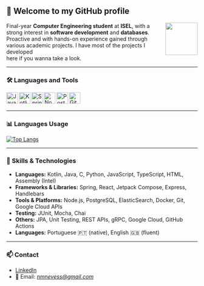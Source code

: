 ## 👋 Welcome to my GitHub profile

<img align="right" height="85" src="https://media.giphy.com/media/qgQUggAC3Pfv687qPC/giphy.gif" />

Final-year **Computer Engineering student** at **ISEL**, with a  
strong interest in **software development** and **databases**.  
Proactive and with hands-on experience gained through  
various academic projects. I have most of the projects I developed  
here if you wanna take a look.

---

### 🛠️ Languages and Tools

<img align="left" alt="Java" width="30px" src="https://cdn.jsdelivr.net/gh/devicons/devicon/icons/java/java-original.svg" />
<img align="left" alt="Kotlin" width="30px" src="https://cdn.jsdelivr.net/gh/devicons/devicon/icons/kotlin/kotlin-original.svg" />
<img align="left" alt="Spring" width="30px" src="https://cdn.jsdelivr.net/gh/devicons/devicon/icons/spring/spring-original.svg" />
<img align="left" alt="Node.js" width="30px" src="https://cdn.jsdelivr.net/gh/devicons/devicon/icons/nodejs/nodejs-original.svg" />
<img align="left" alt="PostgreSQL" width="30px" src="https://cdn.jsdelivr.net/gh/devicons/devicon/icons/postgresql/postgresql-original.svg" />
<img align="left" alt="Git" width="30px" src="https://cdn.jsdelivr.net/gh/devicons/devicon/icons/git/git-original.svg" />

<br/><br/>

---

### 📊 Languages Usage

[![Top Langs](https://github-readme-stats.vercel.app/api/top-langs/?username=NunoNevesEF&layout=compact&langs_count=6&theme=dark)](https://github.com/NunoNevesEF/github-readme-stats)

---

### 🚀 Skills & Technologies

- **Languages:** Kotlin, Java, C, Python, JavaScript, TypeScript, HTML, Assembly (Intel)
- **Frameworks & Libraries:** Spring, React, Jetpack Compose, Express, Handlebars
- **Tools & Platforms:** Node.js, PostgreSQL, ElasticSearch, Docker, Git, Google Cloud APIs
- **Testing:** JUnit, Mocha, Chai
- **Others:** JPA, Unit Testing, REST APIs, gRPC, Google Cloud, GitHub Actions
- **Languages:** Portuguese 🇵🇹 (native), English 🇬🇧 (fluent)

---

### 📫 Contact

- [LinkedIn](https://www.linkedin.com/in/nuno-miguel-neves/)
- 📧 Email: *nmnevess@gmail.com*
